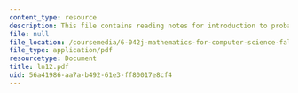 ```yaml
---
content_type: resource
description: This file contains reading notes for introduction to probability.
file: null
file_location: /coursemedia/6-042j-mathematics-for-computer-science-fall-2005/56a41986aa7ab49261e3ff80017e8cf4_ln12.pdf
file_type: application/pdf
resourcetype: Document
title: ln12.pdf
uid: 56a41986-aa7a-b492-61e3-ff80017e8cf4
---
```

